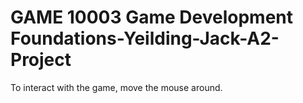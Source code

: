 # GAME 10003 Game Development Foundations-Yeilding-Jack-A2-Project
To interact with the game, move the mouse around.
